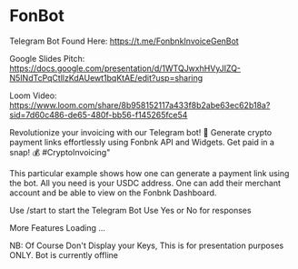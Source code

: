 # FonBot
Telegram Bot Found Here: https://t.me/FonbnkInvoiceGenBot

Google Slides Pitch: https://docs.google.com/presentation/d/1WTQJwxhHVyJIZQ-N5INdTcPqCtllzKdAUewt1bqKtAE/edit?usp=sharing

Loom Video: https://www.loom.com/share/8b958152117a433f8b2abe63ec62b18a?sid=7d60c486-de65-480f-bb56-f145265fce54

Revolutionize your invoicing with our Telegram bot! 🚀 Generate crypto payment links effortlessly using Fonbnk API and Widgets. Get paid in a snap! 💰 #CryptoInvoicing"

This particular example shows how one can generate a payment link using the bot.
All you need is your USDC address.
One can add their merchant account and be able to view on the Fonbnk Dashboard.



Use /start to start the Telegram Bot 
Use Yes or No for responses 

More Features Loading ... 


NB: Of Course Don't Display your Keys, This is for presentation purposes ONLY.
Bot is currently offline
